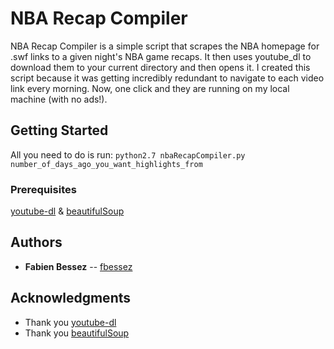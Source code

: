 # NBA Recap Compiler

NBA Recap Compiler is a simple script that scrapes the NBA homepage for .swf links to a given night's NBA game recaps. It then uses youtube_dl to download them to your current directory and then opens it. I created this script because it was getting incredibly redundant to navigate to each video link every morning. Now, one click and they are running on my local machine (with no ads!).

## Getting Started

All you need to do is run: ```python2.7 nbaRecapCompiler.py number_of_days_ago_you_want_highlights_from ```

### Prerequisites

[youtube-dl](https://rg3.github.io/youtube-dl/) & 
[beautifulSoup](https://www.crummy.com/software/BeautifulSoup/)

## Authors

* **Fabien Bessez** -- [fbessez](https://github.com/fbessez)

## Acknowledgments

* Thank you [youtube-dl](https://rg3.github.io/youtube-dl/)
* Thank you [beautifulSoup](https://www.crummy.com/software/BeautifulSoup/)
